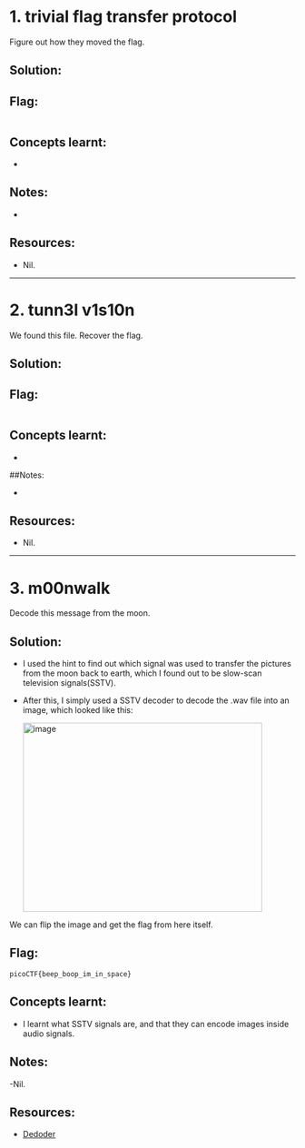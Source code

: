 # 1. trivial flag transfer protocol

Figure out how they moved the flag.

## Solution:



## Flag:

```

```

## Concepts learnt:

- 

## Notes:

- 

## Resources:

- Nil.


***

# 2. tunn3l v1s10n

We found this file. Recover the flag.

## Solution:


## Flag:

```

```

## Concepts learnt:

- 

##Notes:

- 

## Resources:

- Nil.


***


# 3. m00nwalk

Decode this message from the moon.

## Solution:

- I used the hint to find out which signal was used to transfer the pictures from the moon back to earth, which I found out to be slow-scan television signals(SSTV).

- After this, I simply used a SSTV decoder to decode the .wav file into an image, which looked like this:

  <img width="421" height="333" alt="image" src="https://github.com/user-attachments/assets/95e92c1e-cf7d-4608-9ca2-69cb91835229" />

We can flip the image and get the flag from here itself.

## Flag:

```
picoCTF{beep_boop_im_in_space}
```

## Concepts learnt:

- I learnt what SSTV signals are, and that they can encode images inside audio signals.
  
## Notes:

-Nil.

## Resources:

- [Dedoder](https://sstv-decoder.mathieurenaud.fr/)
